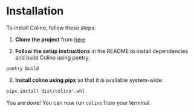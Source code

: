 # Installation

 To install Colino, follow these steps:

1. **Clone the project** from [here](https://github.com/dovidio/colino)

2. **Follow the setup instructions** in the README to install dependencies and build Colino using poetry.

```bash
poetry build
```

3. **Install colino using pipx** so that it is available system-wide:
```bash
pipx install dist/colino*.whl
```

You are done! You can now run `colino` from your terminal.
